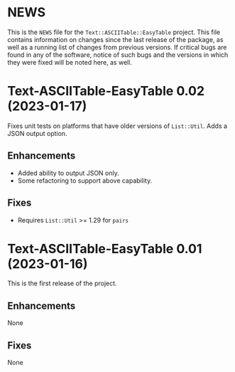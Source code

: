 # NEWS

This is the `NEWS` file for the `Text::ASCIITable::EasyTable`
project. This file contains information on changes since the last
release of the package, as well as a running list of changes from
previous versions.  If critical bugs are found in any of the software,
notice of such bugs and the versions in which they were fixed will be
noted here, as well.

# Text-ASCIITable-EasyTable 0.02 (2023-01-17)

Fixes unit tests on platforms that have older versions of
`List::Util`. Adds a JSON output option.

## Enhancements

* Added ability to output JSON only.
* Some refactoring to support above capability.

## Fixes

* Requires `List::Util` >= 1.29 for `pairs`

# Text-ASCIITable-EasyTable 0.01 (2023-01-16)

This is the first release of the project.

## Enhancements

None

## Fixes

None

